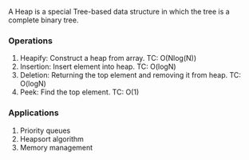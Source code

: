 A Heap is a special Tree-based data structure in which the tree is a complete binary tree.

### Operations
1. Heapify: Construct a heap from array. TC: O(Nlog(N))
2. Insertion: Insert element into heap. TC: O(logN)
3. Deletion: Returning the top element and removing it from heap. TC: O(logN)
4. Peek: Find the top element. TC: O(1)

### Applications
1. Priority queues
2. Heapsort algorithm
3. Memory management